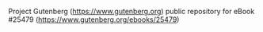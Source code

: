 Project Gutenberg (https://www.gutenberg.org) public repository for eBook #25479 (https://www.gutenberg.org/ebooks/25479)
